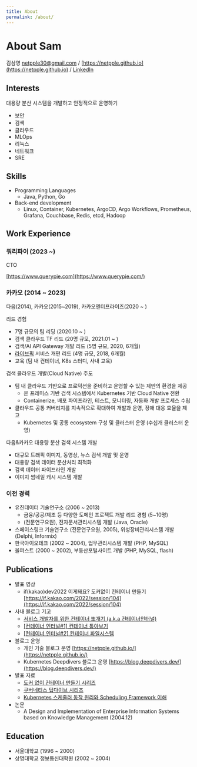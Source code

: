 ```yaml
---
title: About
permalink: /about/
---
```


# About Sam

김삼영 netpple30@gmail.com / [https://netpple.github.io](https://netpple.github.io)  / [LinkedIn](https://www.linkedin.com/in/sam0-kim/)

## Interests

대용량 분산 시스템을 개발하고 안정적으로 운영하기

- 보안
- 검색
- 클라우드
- MLOps
- 리눅스
- 네트워크
- SRE

## Skills

- Programming Languages
  - Java, Python, Go
- Back-end development
  - Linux, Container, Kubernetes, ArgoCD, Argo Workflows, Prometheus, Grafana, Couchbase, Redis, etcd, Hadoop

## Work Experience

### 쿼리파이 (2023 ~)

CTO

[https://www.querypie.com](https://www.querypie.com/)

### 카카오 (2014 ~ 2023)

다음(2014), 카카오(2015~2019), 카카오엔터프라이즈(2020 ~ )

리드 경험
- 7명 규모의 팀 리딩 (2020.10 ~ )
- 검색 클라우드 TF 리드 (20명 규모,  2021.01 ~ )
- 검색/AI API Gateway 개발 리드 (5명 규모, 2020, 6개월)
- [라이브픽](https://www.fnnews.com/news/201612221103462704) 서비스 개편 리드 (4명 규모, 2018, 6개월)
- 교육 (팀 내 컨테이너, K8s 스터디, 사내 교육)

검색 클라우드 개발(Cloud Native) 주도
- 팀 내 클라우드 기반으로 프로덕션을 준비하고 운영할 수 있는 제반의 환경을 제공
  - 온 프레미스 기반 검색 시스템에서 Kubernetes 기반 Cloud Native 전환
  - Containerize, 배포 파이프라인, 테스트, 모니터링, 자동화 개발 프로세스 수립
- 클라우드 공통 커버리지를 지속적으로 확대하여 개발과 운영, 장애 대응 효율을 제고
  - Kubernetes 및 공통 ecosystem 구성 및 클러스터 운영 (수십개 클러스터 운영)

다음&카카오 대용량 분산 검색 시스템 개발
- 대규모 트래픽 이미지, 동영상, 뉴스 검색 개발 및 운영
- 대용량 검색 데이터 분산처리 최적화
- 검색 데이터 파이프라인 개발
- 이미지 썸네일 캐시 시스템 개발

### 이전 경력

- 유진데이터 기술연구소 (2006 ~ 2013)
  - 금융/공공/제조 등 다양한 도메인 프로젝트 개발 리드 경험 (5~10명)
  - (전문연구요원), 전자문서관리시스템 개발  (Java, Oracle)
- 스페이스링크 기술연구소 (전문연구요원, 2005), 위성장비관리시스템 개발 (Delphi, Informix)
- 한국아이오테크 (2002 ~ 2004), 업무관리시스템 개발 (PHP, MySQL)
- 올퍼스트 (2000 ~ 2002), 부동산포털사이트 개발 (PHP, MySQL, flash)

## Publications
- 발표 영상
  - if(kakao)dev2022 이게돼요? 도커없이 컨테이너 만들기 [https://if.kakao.com/2022/session/104](https://if.kakao.com/2022/session/104)
- 사내 블로그 기고
  - [서비스 개발자를 위한 컨테이너 뽀개기 (a.k.a 컨테이너인터널)](https://tech.kakaoenterprise.com/150)
  - [[컨테이너 인터널#1] 컨테이너 톺아보기](https://tech.kakaoenterprise.com/154)
  - [[컨테이너 인터널#2] 컨테이너 파일시스템](https://tech.kakaoenterprise.com/171)
- 블로그 운영
  - 개인 기술 블로그 운영 [https://netpple.github.io/](https://netpple.github.io/)
  - Kubernetes Deepdivers 블로그 운영 [https://blog.deepdivers.dev/](https://blog.deepdivers.dev/)
- 발표 자료
  - [도커 없이 컨테이너 만들기 시리즈](https://netpple.github.io/docs/make-container-without-docker/)
  - [쿠버네티스 딥다이브 시리즈](https://netpple.github.io/docs/deepdive-into-kubernetes/)
  - [Kubernetes 스케줄러 동작 원리와 Scheduling Framework 이해](https://blog.deepdivers.dev/kubernetes-scheduler/1)
- 논문
  - A Design and Implementation of Enterprise Information Systems based on Knowledge Management (2004.12)

## Education

- 서울대학교 (1996 ~ 2000)
- 상명대학교 정보통신대학원 (2002 ~ 2004)
